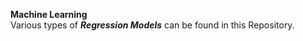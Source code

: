 <b>Machine Learning</b><br>
Various types of <b><i>Regression Models</b></i> can be found in this Repository.

